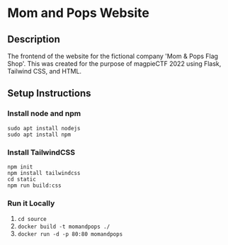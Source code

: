 # Mom and Pops Website

## Description

The frontend of the website for the fictional company 'Mom & Pops Flag Shop'. This was created for the purpose of magpieCTF 2022 using Flask, Tailwind CSS, and HTML.

## Setup Instructions

### Install node and npm
```
sudo apt install nodejs
sudo apt install npm
```

### Install TailwindCSS
```
npm init
npm install tailwindcss
cd static
npm run build:css
```

### Run it Locally

1. `cd source`
2. `docker build -t momandpops ./`
3. `docker run -d -p 80:80 momandpops`
